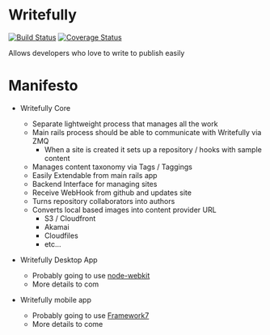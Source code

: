 # Writefully

[![Build Status](https://travis-ci.org/codemy/writefully.svg?branch=master)](https://travis-ci.org/codemy/writefully) [![Coverage Status](https://coveralls.io/repos/codemy/writefully/badge.png?branch=master)](https://coveralls.io/r/codemy/writefully?branch=master)

Allows developers who love to write to publish easily

# Manifesto

+ Writefully Core
  + Separate lightweight process that manages all the work
  + Main rails process should be able to communicate with Writefully via ZMQ
    + When a site is created it sets up a repository / hooks with sample content
  + Manages content taxonomy via Tags / Taggings
  + Easily Extendable from main rails app
  + Backend Interface for managing sites
  + Receive WebHook from github and updates site
  + Turns repository collaborators into authors
  + Converts local based images into content provider URL
    + S3 / Cloudfront
    + Akamai
    + Cloudfiles
    + etc...

+ Writefully Desktop App
  + Probably going to use [node-webkit](https://github.com/rogerwang/node-webkit)
  + More details to com

+ Writefully mobile app
  + Probably going to use [Framework7](http://www.idangero.us/framework7/)
  + More details to come
